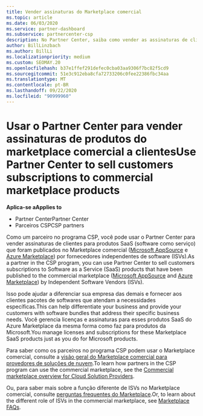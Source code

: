 ```yaml
---
title: Vender assinaturas do Marketplace comercial
ms.topic: article
ms.date: 06/03/2020
ms.service: partner-dashboard
ms.subservice: partnercenter-csp
description: No Partner Center, saiba como vender as assinaturas de clientes para produtos de SaaS publicados no mercado comercial por ISVs (fornecedores independentes de software).
author: BillLinzbach
ms.author: BillLi
ms.localizationpriority: medium
ms.custom: SEOMAY.20
ms.openlocfilehash: b37e1ffef291defec0cba03aa9306f7bc82f5cd9
ms.sourcegitcommit: 51e3c912eba8cfa72733206c0fee22386fbc34aa
ms.translationtype: MT
ms.contentlocale: pt-BR
ms.lasthandoff: 09/22/2020
ms.locfileid: "90999960"
---
```

# <a name="use-partner-center-to-sell-customers-subscriptions-to-commercial-marketplace-products"></a><span data-ttu-id="4cf2c-103">Usar o Partner Center para vender assinaturas de produtos do marketplace comercial a clientes</span><span class="sxs-lookup"><span data-stu-id="4cf2c-103">Use Partner Center to sell customers subscriptions to commercial marketplace products</span></span>

<span data-ttu-id="4cf2c-104">**Aplica-se a**</span><span class="sxs-lookup"><span data-stu-id="4cf2c-104">**Applies to**</span></span>

- <span data-ttu-id="4cf2c-105">Partner Center</span><span class="sxs-lookup"><span data-stu-id="4cf2c-105">Partner Center</span></span>
- <span data-ttu-id="4cf2c-106">Parceiros CSP</span><span class="sxs-lookup"><span data-stu-id="4cf2c-106">CSP partners</span></span>

<span data-ttu-id="4cf2c-107">Como um parceiro no programa CSP, você pode usar o Partner Center para vender assinaturas de clientes para produtos SaaS (software como serviço) que foram publicados no Marketplace comercial ([Microsoft AppSource](https://appsource.microsoft.com/) e [Azure Marketplace](https://azuremarketplace.microsoft.com/)) por fornecedores independentes de software (ISVs).</span><span class="sxs-lookup"><span data-stu-id="4cf2c-107">As a partner in the CSP program, you can use Partner Center to sell customers subscriptions to Software as a Service (SaaS) products that have been published to the commercial marketplace ([Microsoft AppSource](https://appsource.microsoft.com/) and [Azure Marketplace](https://azuremarketplace.microsoft.com/)) by Independent Software Vendors (ISVs).</span></span>

<span data-ttu-id="4cf2c-108">Isso pode ajudar a diferenciar sua empresa das demais e fornecer aos clientes pacotes de softwares que atendam a necessidades específicas.</span><span class="sxs-lookup"><span data-stu-id="4cf2c-108">This can help differentiate your business and provide your customers with software bundles that address their specific business needs.</span></span> <span data-ttu-id="4cf2c-109">Você gerencia licenças e assinaturas para esses produtos SaaS do Azure Marketplace da mesma forma como faz para produtos da Microsoft.</span><span class="sxs-lookup"><span data-stu-id="4cf2c-109">You manage licenses and subscriptions for these Marketplace SaaS products just as you do for Microsoft products.</span></span>

<span data-ttu-id="4cf2c-110">Para saber como os parceiros no programa CSP podem usar o Marketplace comercial, consulte a [visão geral do Marketplace comercial para provedores de soluções de nuvem](csp-commercial-marketplace-overview.md).</span><span class="sxs-lookup"><span data-stu-id="4cf2c-110">To learn how partners in the CSP program can use the commercial marketplace, see the [Commercial marketplace overview for Cloud Solution Providers](csp-commercial-marketplace-overview.md).</span></span>

<span data-ttu-id="4cf2c-111">Ou, para saber mais sobre a função diferente de ISVs no Marketplace comercial, consulte [perguntas frequentes do Marketplace](/azure/marketplace/marketplace-faq-publisher-guide).</span><span class="sxs-lookup"><span data-stu-id="4cf2c-111">Or, to learn about the different role of ISVs in the commercial marketplace, see [Marketplace FAQs](/azure/marketplace/marketplace-faq-publisher-guide).</span></span>
